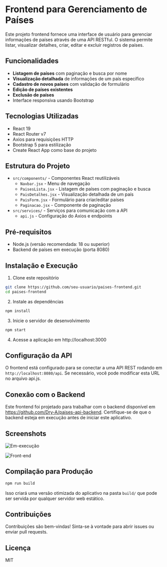 # Frontend para Gerenciamento de Países

Este projeto frontend fornece uma interface de usuário para gerenciar informações de países através de uma API RESTful. O sistema permite listar, visualizar detalhes, criar, editar e excluir registros de países.

## Funcionalidades

- **Listagem de países** com paginação e busca por nome
- **Visualização detalhada** de informações de um país específico
- **Cadastro de novos países** com validação de formulário
- **Edição de países existentes**
- **Exclusão de países**
- Interface responsiva usando Bootstrap

## Tecnologias Utilizadas

- React 19
- React Router v7
- Axios para requisições HTTP
- Bootstrap 5 para estilização
- Create React App como base do projeto

## Estrutura do Projeto

- `src/components/` - Componentes React reutilizáveis
  - `Navbar.jsx` - Menu de navegação
  - `PaisesLista.jsx` - Listagem de países com paginação e busca
  - `PaisDetalhes.jsx` - Visualização detalhada de um país
  - `PaisForm.jsx` - Formulário para criar/editar países
  - `Paginacao.jsx` - Componente de paginação
- `src/services/` - Serviços para comunicação com a API
  - `api.js` - Configuração do Axios e endpoints

## Pré-requisitos

- Node.js (versão recomendada: 18 ou superior)
- Backend de países em execução (porta 8080)

## Instalação e Execução

1. Clone este repositório

```bash
git clone https://github.com/seu-usuario/paises-frontend.git
cd paises-frontend
```

2. Instale as dependências
```bash
npm install
```

3. Inicie o servidor de desenvolvimento
```bash
npm start
```

4. Acesse a aplicação em http://localhost:3000

## Configuração da API

O frontend está configurado para se conectar a uma API REST rodando em `http://localhost:8080/api`. Se necessário, você pode modificar esta URL no arquivo api.js.

## Conexão com o Backend

Este frontend foi projetado para trabalhar com o backend disponível em https://github.com/Dry-A/paises-api-backend. Certifique-se de que o backend esteja em execução antes de iniciar este aplicativo.

## Screenshots

![Em-execução](https://i.ibb.co/mrGmVzLq/Screenshot-2025-05-15-135706.png)

![Front-end](https://i.ibb.co/7xfjMjdF/Screenshot-2025-05-15-120452.png)

## Compilação para Produção

```bash
npm run build
```

Isso criará uma versão otimizada do aplicativo na pasta `build/` que pode ser servida por qualquer servidor web estático.

## Contribuições

Contribuições são bem-vindas! Sinta-se à vontade para abrir issues ou enviar pull requests.

## Licença

 MIT
```









